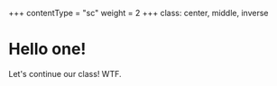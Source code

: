 +++
contentType = "sc"
weight = 2
+++
class: center, middle, inverse

# Hello one!
Let's continue our class!
WTF.
